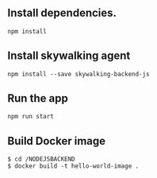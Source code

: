 ## Install dependencies.

```
npm install
```
## Install skywalking agent

```
npm install --save skywalking-backend-js
```

## Run the app

```
npm run start
```

## Build Docker image

```
$ cd /NODEJSBACKEND 
$ docker build -t hello-world-image .
```




